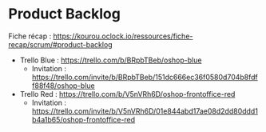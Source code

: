 # Product Backlog

Fiche récap : https://kourou.oclock.io/ressources/fiche-recap/scrum/#product-backlog

- Trello Blue   : https://trello.com/b/BRpbTBeb/oshop-blue
  - Invitation  : https://trello.com/invite/b/BRpbTBeb/151dc666ec36f0580d704b8fdff88f48/oshop-blue
- Trello Red    : https://trello.com/b/V5nVRh6D/oshop-frontoffice-red
  - Invitation  : https://trello.com/invite/b/V5nVRh6D/01e844abd17ae08d2dd80ddd1b4a1b65/oshop-frontoffice-red

